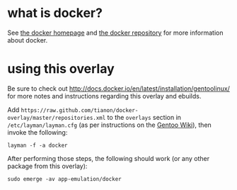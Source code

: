 # what is docker?

See [the docker homepage](http://docker.io) and [the docker repository](https://github.com/dotcloud/docker) for more information about docker.

# using this overlay

Be sure to check out http://docs.docker.io/en/latest/installation/gentoolinux/ for more notes and instructions regarding this overlay and ebuilds.

Add `https://raw.github.com/tianon/docker-overlay/master/repositories.xml` to the `overlays` section in `/etc/layman/layman.cfg` (as per instructions on the [Gentoo Wiki](http://wiki.gentoo.org/wiki/Layman#Adding_custom_overlays)), then invoke the following:

	layman -f -a docker

After performing those steps, the following should work (or any other package from this overlay):

	sudo emerge -av app-emulation/docker
